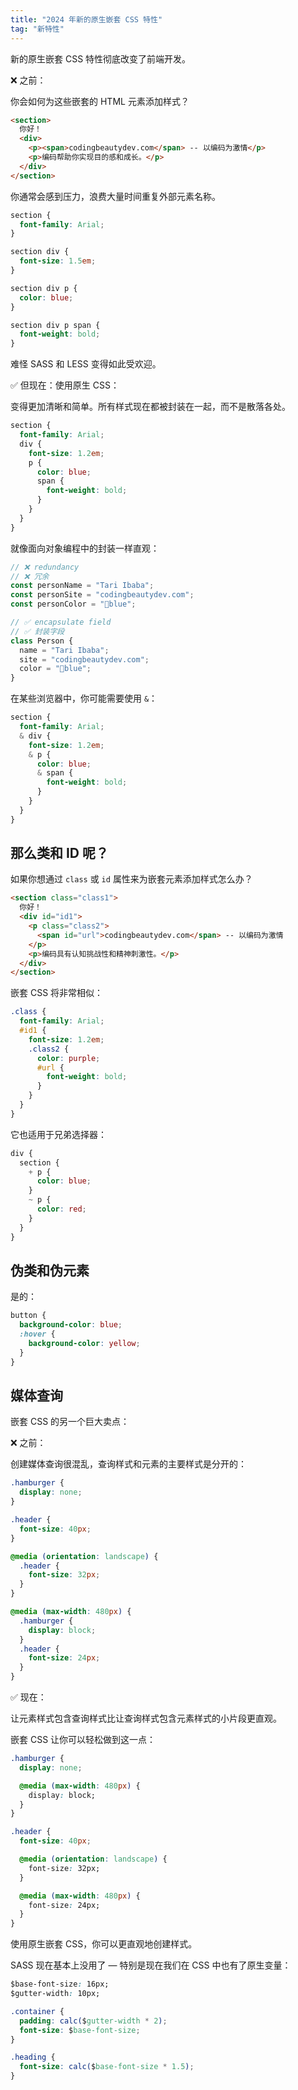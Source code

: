 ```yaml
---
title: "2024 年新的原生嵌套 CSS 特性"
tag: "新特性"
---
```


新的原生嵌套 CSS 特性彻底改变了前端开发。

❌ 之前：

你会如何为这些嵌套的 HTML 元素添加样式？

```html
<section>
  你好！
  <div>
    <p><span>codingbeautydev.com</span> -- 以编码为激情</p>
    <p>编码帮助你实现目的感和成长。</p>
  </div>
</section>
```

你通常会感到压力，浪费大量时间重复外部元素名称。

```css
section {
  font-family: Arial;
}

section div {
  font-size: 1.5em;
}

section div p {
  color: blue;
}

section div p span {
  font-weight: bold;
}
```

难怪 SASS 和 LESS 变得如此受欢迎。

✅ 但现在：使用原生 CSS：

变得更加清晰和简单。所有样式现在都被封装在一起，而不是散落各处。

```css
section {
  font-family: Arial;
  div {
    font-size: 1.2em;
    p {
      color: blue;
      span {
        font-weight: bold;
      }
    }
  }
}
```

就像面向对象编程中的封装一样直观：

```js
// ❌ redundancy
// ❌ 冗余
const personName = "Tari Ibaba";
const personSite = "codingbeautydev.com";
const personColor = "🔵blue";

// ✅ encapsulate field
// ✅ 封装字段
class Person {
  name = "Tari Ibaba";
  site = "codingbeautydev.com";
  color = "🔵blue";
}
```

在某些浏览器中，你可能需要使用 `&`：

```css
section {
  font-family: Arial;
  & div {
    font-size: 1.2em;
    & p {
      color: blue;
      & span {
        font-weight: bold;
      }
    }
  }
}
```

## 那么类和 ID 呢？

如果你想通过 `class` 或 `id` 属性来为嵌套元素添加样式怎么办？

```html
<section class="class1">
  你好！
  <div id="id1">
    <p class="class2">
      <span id="url">codingbeautydev.com</span> -- 以编码为激情
    </p>
    <p>编码具有认知挑战性和精神刺激性。</p>
  </div>
</section>
```

嵌套 CSS 将非常相似：

```css
.class {
  font-family: Arial;
  #id1 {
    font-size: 1.2em;
    .class2 {
      color: purple;
      #url {
        font-weight: bold;
      }
    }
  }
}
```

它也适用于兄弟选择器：

```css
div {
  section {
    + p {
      color: blue;
    }
    ~ p {
      color: red;
    }
  }
}
```

## 伪类和伪元素

是的：

```css
button {
  background-color: blue;
  :hover {
    background-color: yellow;
  }
}
```

## 媒体查询

嵌套 CSS 的另一个巨大卖点：

❌ 之前：

创建媒体查询很混乱，查询样式和元素的主要样式是分开的：

```css
.hamburger {
  display: none;
}

.header {
  font-size: 40px;
}

@media (orientation: landscape) {
  .header {
    font-size: 32px;
  }
}

@media (max-width: 480px) {
  .hamburger {
    display: block;
  }
  .header {
    font-size: 24px;
  }
}
```

✅ 现在：

让元素样式包含查询样式比让查询样式包含元素样式的小片段更直观。

嵌套 CSS 让你可以轻松做到这一点：

```css
.hamburger {
  display: none;

  @media (max-width: 480px) {
    display: block;
  }
}

.header {
  font-size: 40px;

  @media (orientation: landscape) {
    font-size: 32px;
  }

  @media (max-width: 480px) {
    font-size: 24px;
  }
}
```

使用原生嵌套 CSS，你可以更直观地创建样式。

SASS 现在基本上没用了 — 特别是现在我们在 CSS 中也有了原生变量：

```css
$base-font-size: 16px;
$gutter-width: 10px;

.container {
  padding: calc($gutter-width * 2);
  font-size: $base-font-size;
}

.heading {
  font-size: calc($base-font-size * 1.5);
}
```
